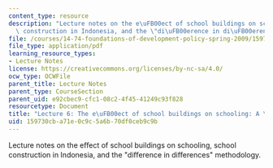 ```yaml
---
content_type: resource
description: "Lecture notes on the e\uFB00ect of school buildings on schooling, school\
  \ construction in Indonesia, and the \"di\uFB00erence in di\uFB00erences\" methodology."
file: /courses/14-74-foundations-of-development-policy-spring-2009/159730cba71e0c9c5a6b70df0ceb9c9b_MIT14_74s09_lec06.pdf
file_type: application/pdf
learning_resource_types:
- Lecture Notes
license: https://creativecommons.org/licenses/by-nc-sa/4.0/
ocw_type: OCWFile
parent_title: Lecture Notes
parent_type: CourseSection
parent_uid: e92cbec9-cfc1-08c2-4f45-41249c93f828
resourcetype: Document
title: "Lecture 6: The e\uFB00ect of school buildings on schooling: A \"natural  experiment\""
uid: 159730cb-a71e-0c9c-5a6b-70df0ceb9c9b
---
```

Lecture notes on the eﬀect of school buildings on schooling, school construction in Indonesia, and the "diﬀerence in diﬀerences" methodology.